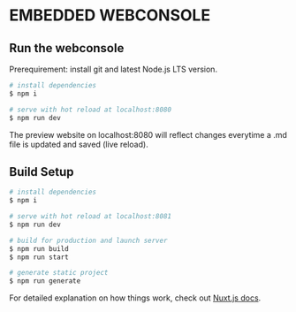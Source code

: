 # EMBEDDED WEBCONSOLE

## Run the webconsole

Prerequirement: install git and latest Node.js LTS version.

```bash
# install dependencies
$ npm i

# serve with hot reload at localhost:8080
$ npm run dev

```

The preview website on localhost:8080 will reflect changes everytime a .md file is updated and saved (live reload).

## Build Setup

```bash
# install dependencies
$ npm i

# serve with hot reload at localhost:8081
$ npm run dev

# build for production and launch server
$ npm run build
$ npm run start

# generate static project
$ npm run generate
```

For detailed explanation on how things work, check out [Nuxt.js docs](https://nuxtjs.org).
